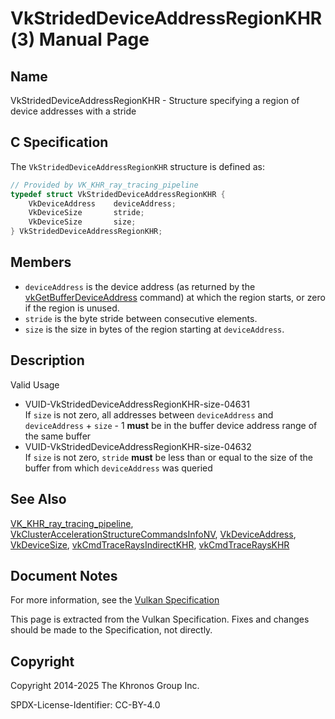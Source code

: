 # VkStridedDeviceAddressRegionKHR(3) Manual Page

## Name

VkStridedDeviceAddressRegionKHR - Structure specifying a region of device addresses with a stride



## [](#_c_specification)C Specification

The `VkStridedDeviceAddressRegionKHR` structure is defined as:

```c++
// Provided by VK_KHR_ray_tracing_pipeline
typedef struct VkStridedDeviceAddressRegionKHR {
    VkDeviceAddress    deviceAddress;
    VkDeviceSize       stride;
    VkDeviceSize       size;
} VkStridedDeviceAddressRegionKHR;
```

## [](#_members)Members

- `deviceAddress` is the device address (as returned by the [vkGetBufferDeviceAddress](https://registry.khronos.org/vulkan/specs/latest/man/html/vkGetBufferDeviceAddress.html) command) at which the region starts, or zero if the region is unused.
- `stride` is the byte stride between consecutive elements.
- `size` is the size in bytes of the region starting at `deviceAddress`.

## [](#_description)Description

Valid Usage

- [](#VUID-VkStridedDeviceAddressRegionKHR-size-04631)VUID-VkStridedDeviceAddressRegionKHR-size-04631  
  If `size` is not zero, all addresses between `deviceAddress` and `deviceAddress` + `size` - 1 **must** be in the buffer device address range of the same buffer
- [](#VUID-VkStridedDeviceAddressRegionKHR-size-04632)VUID-VkStridedDeviceAddressRegionKHR-size-04632  
  If `size` is not zero, `stride` **must** be less than or equal to the size of the buffer from which `deviceAddress` was queried

## [](#_see_also)See Also

[VK\_KHR\_ray\_tracing\_pipeline](https://registry.khronos.org/vulkan/specs/latest/man/html/VK_KHR_ray_tracing_pipeline.html), [VkClusterAccelerationStructureCommandsInfoNV](https://registry.khronos.org/vulkan/specs/latest/man/html/VkClusterAccelerationStructureCommandsInfoNV.html), [VkDeviceAddress](https://registry.khronos.org/vulkan/specs/latest/man/html/VkDeviceAddress.html), [VkDeviceSize](https://registry.khronos.org/vulkan/specs/latest/man/html/VkDeviceSize.html), [vkCmdTraceRaysIndirectKHR](https://registry.khronos.org/vulkan/specs/latest/man/html/vkCmdTraceRaysIndirectKHR.html), [vkCmdTraceRaysKHR](https://registry.khronos.org/vulkan/specs/latest/man/html/vkCmdTraceRaysKHR.html)

## [](#_document_notes)Document Notes

For more information, see the [Vulkan Specification](https://registry.khronos.org/vulkan/specs/latest/html/vkspec.html#VkStridedDeviceAddressRegionKHR)

This page is extracted from the Vulkan Specification. Fixes and changes should be made to the Specification, not directly.

## [](#_copyright)Copyright

Copyright 2014-2025 The Khronos Group Inc.

SPDX-License-Identifier: CC-BY-4.0